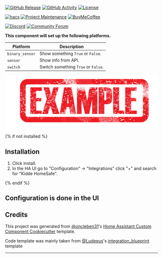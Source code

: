 [![GitHub Release][releases-shield]][releases]
[![GitHub Activity][commits-shield]][commits]
[![License][license-shield]][license]

[![hacs][hacsbadge]][hacs]
[![Project Maintenance][maintenance-shield]][user_profile]
[![BuyMeCoffee][buymecoffeebadge]][buymecoffee]

[![Discord][discord-shield]][discord]
[![Community Forum][forum-shield]][forum]

**This component will set up the following platforms.**

| Platform        | Description                         |
| --------------- | ----------------------------------- |
| `binary_sensor` | Show something `True` or `False`.   |
| `sensor`        | Show info from API.                 |
| `switch`        | Switch something `True` or `False`. |

![example][exampleimg]

{% if not installed %}

## Installation

1. Click install.
1. In the HA UI go to "Configuration" -> "Integrations" click "+" and search for "Kidde HomeSafe".

{% endif %}

## Configuration is done in the UI

<!---->

## Credits

This project was generated from [@oncleben31](https://github.com/oncleben31)'s [Home Assistant Custom Component Cookiecutter](https://github.com/oncleben31/cookiecutter-homeassistant-custom-component) template.

Code template was mainly taken from [@Ludeeus](https://github.com/ludeeus)'s [integration_blueprint][integration_blueprint] template

---

[integration_blueprint]: https://github.com/custom-components/integration_blueprint
[buymecoffee]: https://www.buymeacoffee.com/ludeeus
[buymecoffeebadge]: https://img.shields.io/badge/buy%20me%20a%20coffee-donate-yellow.svg?style=for-the-badge
[commits-shield]: https://img.shields.io/github/commit-activity/y/865charlesw/homeassistant-kidde.svg?style=for-the-badge
[commits]: https://github.com/865charlesw/homeassistant-kidde/commits/main
[hacs]: https://hacs.xyz
[hacsbadge]: https://img.shields.io/badge/HACS-Custom-orange.svg?style=for-the-badge
[discord]: https://discord.gg/Qa5fW2R
[discord-shield]: https://img.shields.io/discord/330944238910963714.svg?style=for-the-badge
[exampleimg]: example.png
[forum-shield]: https://img.shields.io/badge/community-forum-brightgreen.svg?style=for-the-badge
[forum]: https://community.home-assistant.io/
[license]: https://github.com/865charlesw/homeassistant-kidde/blob/main/LICENSE
[license-shield]: https://img.shields.io/github/license/865charlesw/homeassistant-kidde.svg?style=for-the-badge
[maintenance-shield]: https://img.shields.io/badge/maintainer-%40865charlesw-blue.svg?style=for-the-badge
[releases-shield]: https://img.shields.io/github/release/865charlesw/homeassistant-kidde.svg?style=for-the-badge
[releases]: https://github.com/865charlesw/homeassistant-kidde/releases
[user_profile]: https://github.com/865charlesw
